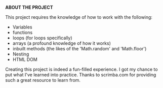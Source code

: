 **ABOUT THE PROJECT**

This project requires the knowledge of how to work with the following:

- Variables
- functions
- loops (for loops specifically)
- arrays (a profound knowledge of how it works)
- inbuilt methods (the likes of the 'Math.random' and 'Math.floor')
- Nesting
- HTML DOM

Creating this project is indeed a fun-filled experience. I got my chance to put what I've learned into practice. Thanks to scrimba.com for providing such a great resource to learn from.
